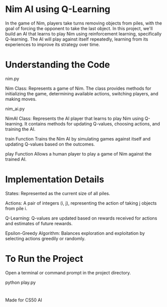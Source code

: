 # Nim AI using Q-Learning
In the game of Nim, players take turns removing objects from piles, with the goal of forcing the opponent to take the last object. In this project, we'll build an AI that learns to play Nim using reinforcement learning, specifically Q-learning. The AI will play against itself repeatedly, learning from its experiences to improve its strategy over time.

# Understanding the Code
nim.py

Nim Class: Represents a game of Nim. The class provides methods for initializing the game, determining available actions, switching players, and making moves.

nim_ai.py

NimAI Class: Represents the AI player that learns to play Nim using Q-learning. It contains methods for updating Q-values, choosing actions, and training the AI.

train Function
Trains the Nim AI by simulating games against itself and updating Q-values based on the outcomes.

play Function
Allows a human player to play a game of Nim against the trained AI.

# Implementation Details
States: Represented as the current size of all piles.

Actions: A pair of integers (i, j), representing the action of taking j objects from pile i.

Q-Learning: Q-values are updated based on rewards received for actions and estimates of future rewards.

Epsilon-Greedy Algorithm: Balances exploration and exploitation by selecting actions greedily or randomly.

# To Run the Project
Open a terminal or command prompt in the project directory.

python play.py

# 

Made for CS50 AI
